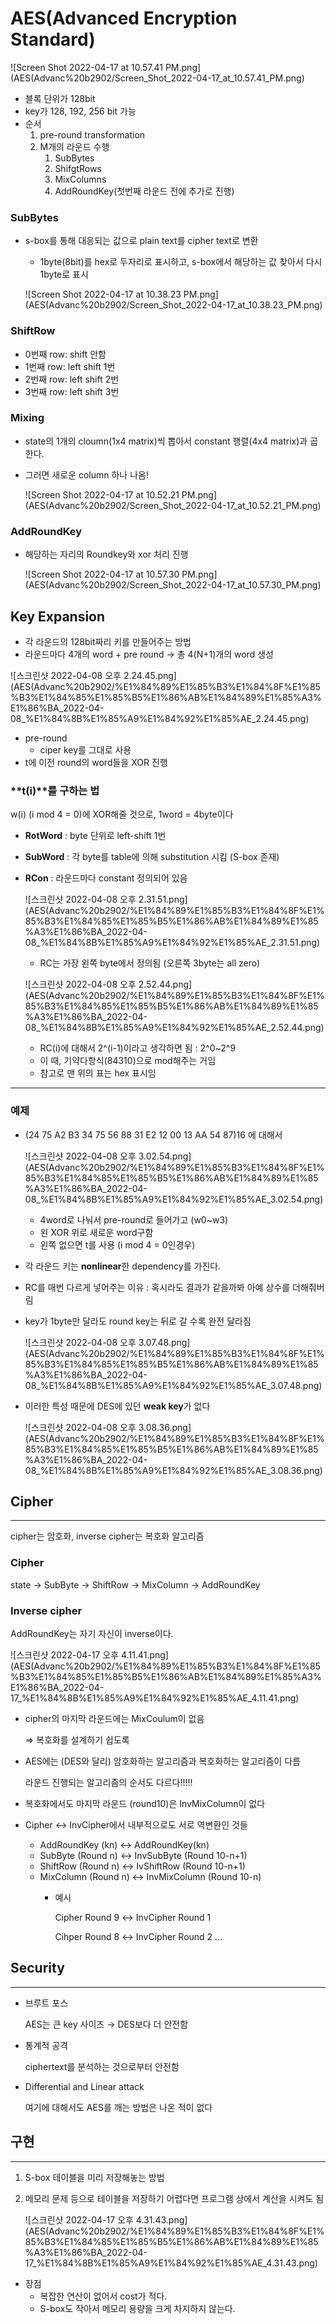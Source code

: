 # AES(Advanced Encryption Standard)

![Screen Shot 2022-04-17 at 10.57.41 PM.png](AES(Advanc%20b2902/Screen_Shot_2022-04-17_at_10.57.41_PM.png)

- 블록 단위가 128bit
- key가 128, 192, 256 bit 가능
- 순서
    1. pre-round transformation
    2. M개의 라운드 수행
        1. SubBytes
        2. ShifgtRows
        3. MixColumns
        4. AddRoundKey(첫번째 라운드 전에 추가로 진행)

### SubBytes

- s-box를 통해 대응되는 값으로 plain text를 cipher text로 변환
    - 1byte(8bit)를 hex로 두자리로 표시하고, s-box에서 해당하는 값 찾아서 다시 1byte로 표시
    
    ![Screen Shot 2022-04-17 at 10.38.23 PM.png](AES(Advanc%20b2902/Screen_Shot_2022-04-17_at_10.38.23_PM.png)
    

### ShiftRow

- 0번째 row: shift 안함
- 1번째 row: left shift 1번
- 2번째 row: left shift 2번
- 3번째 row: left shift 3번

### Mixing

- state의 1개의 cloumn(1x4 matrix)씩 뽑아서 constant 행렬(4x4 matrix)과 곱한다.
- 그러면 새로운 column 하나 나옴!
    
    ![Screen Shot 2022-04-17 at 10.52.21 PM.png](AES(Advanc%20b2902/Screen_Shot_2022-04-17_at_10.52.21_PM.png)
    

### AddRoundKey

- 해당하는 자리의 Roundkey와 xor 처리 진행
    
    ![Screen Shot 2022-04-17 at 10.57.30 PM.png](AES(Advanc%20b2902/Screen_Shot_2022-04-17_at_10.57.30_PM.png)
    

## Key Expansion

- 각 라운드의 128bit짜리 키를 만들어주는 방법
- 라운드마다 4개의 word + pre round → 총 4(N+1)개의 word 생성

![스크린샷 2022-04-08 오후 2.24.45.png](AES(Advanc%20b2902/%E1%84%89%E1%85%B3%E1%84%8F%E1%85%B3%E1%84%85%E1%85%B5%E1%86%AB%E1%84%89%E1%85%A3%E1%86%BA_2022-04-08_%E1%84%8B%E1%85%A9%E1%84%92%E1%85%AE_2.24.45.png)

- pre-round
    - ciper key를 그대로 사용
- t에 이전 round의 word들을 XOR 진행

### **t(i)**를 구하는 법

w(i) (i mod 4 = 0)에 XOR해줄 것으로, 1word = 4byte이다

- **RotWord** : byte 단위로 left-shift 1번
- **SubWord** : 각 byte를 table에 의해 substitution 시킴 (S-box 존재)
- **RCon** : 라운드마다 constant 정의되어 있음
    
    ![스크린샷 2022-04-08 오후 2.31.51.png](AES(Advanc%20b2902/%E1%84%89%E1%85%B3%E1%84%8F%E1%85%B3%E1%84%85%E1%85%B5%E1%86%AB%E1%84%89%E1%85%A3%E1%86%BA_2022-04-08_%E1%84%8B%E1%85%A9%E1%84%92%E1%85%AE_2.31.51.png)
    
    - RC는 가장 왼쪽 byte에서 정의됨 (오른쪽 3byte는 all zero)
    
    ![스크린샷 2022-04-08 오후 2.52.44.png](AES(Advanc%20b2902/%E1%84%89%E1%85%B3%E1%84%8F%E1%85%B3%E1%84%85%E1%85%B5%E1%86%AB%E1%84%89%E1%85%A3%E1%86%BA_2022-04-08_%E1%84%8B%E1%85%A9%E1%84%92%E1%85%AE_2.52.44.png)
    
    - RC(i)에 대해서 2^(i-1)이라고 생각하면 됨 : 2^0~2^9
    - 이 때, 기약다항식(84310)으로 mod해주는 거임
    - 참고로 맨 위의 표는 hex 표시임
    

---

### 예제

- (24 75 A2 B3 34 75 56 88 31 E2 12 00 13 AA 54 87)16 에 대해서
    
    ![스크린샷 2022-04-08 오후 3.02.54.png](AES(Advanc%20b2902/%E1%84%89%E1%85%B3%E1%84%8F%E1%85%B3%E1%84%85%E1%85%B5%E1%86%AB%E1%84%89%E1%85%A3%E1%86%BA_2022-04-08_%E1%84%8B%E1%85%A9%E1%84%92%E1%85%AE_3.02.54.png)
    
    - 4word로 나눠서 pre-round로 들어가고 (w0~w3)
    - 왼 XOR 위로 새로운 word구함
    - 왼쪽 없으면 t를 사용 (i mod 4 = 0인경우)
- 각 라운드 키는 **nonlinear**한 dependency를 가진다.
- RC를 매번 다르게 넣어주는 이유 : 혹시라도 결과가 같을까봐 아예 상수를 더해줘버림
- key가 1byte만 달라도 round key는 뒤로 갈 수록 완전 달라짐
    
    ![스크린샷 2022-04-08 오후 3.07.48.png](AES(Advanc%20b2902/%E1%84%89%E1%85%B3%E1%84%8F%E1%85%B3%E1%84%85%E1%85%B5%E1%86%AB%E1%84%89%E1%85%A3%E1%86%BA_2022-04-08_%E1%84%8B%E1%85%A9%E1%84%92%E1%85%AE_3.07.48.png)
    
- 이러한 특성 때문에 DES에 있던 **weak key**가 없다
    
    ![스크린샷 2022-04-08 오후 3.08.36.png](AES(Advanc%20b2902/%E1%84%89%E1%85%B3%E1%84%8F%E1%85%B3%E1%84%85%E1%85%B5%E1%86%AB%E1%84%89%E1%85%A3%E1%86%BA_2022-04-08_%E1%84%8B%E1%85%A9%E1%84%92%E1%85%AE_3.08.36.png)
    

## Cipher

---

cipher는 암호화, inverse cipher는 복호화 알고리즘

### Cipher

state → SubByte → ShiftRow → MixColumn → AddRoundKey

### Inverse cipher

AddRoundKey는 자기 자신이 inverse이다.

![스크린샷 2022-04-17 오후 4.11.41.png](AES(Advanc%20b2902/%E1%84%89%E1%85%B3%E1%84%8F%E1%85%B3%E1%84%85%E1%85%B5%E1%86%AB%E1%84%89%E1%85%A3%E1%86%BA_2022-04-17_%E1%84%8B%E1%85%A9%E1%84%92%E1%85%AE_4.11.41.png)

- cipher의 마지막 라운드에는 MixCoulum이 없음
    
    ⇒ 복호화를 설계하기 쉽도록
    
- AES에는 (DES와 달리) 암호화하는 알고리즘과 복호화하는 알고리즘이 다름
    
    라운드 진행되는 알고리즘의 순서도 다르다!!!!!
    

- 복호화에서도 마지막 라운드 (round10)은 InvMixColumn이 없다

- Cipher ↔ InvCipher에서 내부적으로도 서로 역변환인 것들
    - AddRoundKey (kn) ↔ AddRoundKey(kn)
    - SubByte (Round n) ↔ InvSubByte (Round 10-n+1)
    - ShiftRow (Round n) ↔ IvShiftRow (Round 10-n+1)
    - MixColumn (Round n) ↔ InvMixColumn (Round 10-n)
        - 예시
            
            Cipher Round 9 ↔ InvCipher Round 1
            
            Cihper Round 8 ↔ InvCipher Round 2 ...
            
        

## Security

---

- 브루트 포스
    
    AES는 큰 key 사이즈 → DES보다 더 안전함
    
- 통계적 공격
    
    ciphertext를 분석하는 것으로부터 안전함
    
- Differential and Linear attack
    
    여기에 대해서도 AES를 깨는 방법은 나온 적이 없다
    

## 구현

---

1. S-box 테이블을 미리 저장해놓는 방법
2. 메모리 문제 등으로 테이블을 저장하기 어렵다면 프로그램 상에서 계산을 시켜도 됨
    
    ![스크린샷 2022-04-17 오후 4.31.43.png](AES(Advanc%20b2902/%E1%84%89%E1%85%B3%E1%84%8F%E1%85%B3%E1%84%85%E1%85%B5%E1%86%AB%E1%84%89%E1%85%A3%E1%86%BA_2022-04-17_%E1%84%8B%E1%85%A9%E1%84%92%E1%85%AE_4.31.43.png)
    

- 장점
    - 복잡한 연산이 없어서 cost가 적다.
    - S-box도 작아서 메모리 용량을 크게 차지하지 않는다.